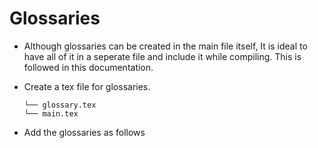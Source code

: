 # Glossaries

- Although glossaries can be created in the main file itself, It is ideal to have all of it in a seperate file and include it while compiling. This is followed in this documentation.

- Create a tex file for glossaries.
  ```
  └── glossary.tex
  └── main.tex
  ```

* Add the glossaries as follows
